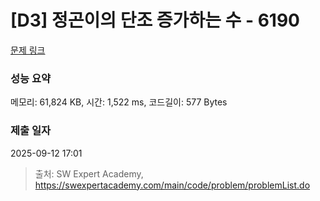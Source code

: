 # [D3] 정곤이의 단조 증가하는 수 - 6190 

[문제 링크](https://swexpertacademy.com/main/code/problem/problemDetail.do?contestProbId=AWcPjEuKAFgDFAU4) 

### 성능 요약

메모리: 61,824 KB, 시간: 1,522 ms, 코드길이: 577 Bytes

### 제출 일자

2025-09-12 17:01



> 출처: SW Expert Academy, https://swexpertacademy.com/main/code/problem/problemList.do